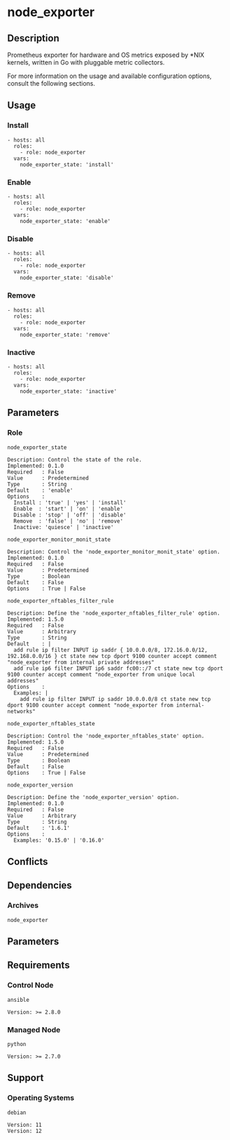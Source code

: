 # node_exporter

## Description

Prometheus exporter for hardware and OS metrics exposed by *NIX kernels, written
in Go with pluggable metric collectors.

For more information on the usage and available configuration options,
consult the following sections.

## Usage

### Install

```
- hosts: all
  roles:
    - role: node_exporter
  vars:
    node_exporter_state: 'install'
```

### Enable

```
- hosts: all
  roles:
    - role: node_exporter
  vars:
    node_exporter_state: 'enable'
```

### Disable

```
- hosts: all
  roles:
    - role: node_exporter
  vars:
    node_exporter_state: 'disable'
```

### Remove

```
- hosts: all
  roles:
    - role: node_exporter
  vars:
    node_exporter_state: 'remove'
```

### Inactive

```
- hosts: all
  roles:
    - role: node_exporter
  vars:
    node_exporter_state: 'inactive'
```

## Parameters

### Role

`node_exporter_state`

    Description: Control the state of the role.
    Implemented: 0.1.0
    Required   : False
    Value      : Predetermined
    Type       : String
    Default    : 'enable'
    Options    :
      Install : 'true' | 'yes' | 'install'
      Enable  : 'start' | 'on' | 'enable'
      Disable : 'stop' | 'off' | 'disable'
      Remove  : 'false' | 'no' | 'remove'
      Inactive: 'quiesce' | 'inactive'

`node_exporter_monitor_monit_state`

    Description: Control the 'node_exporter_monitor_monit_state' option.
    Implemented: 0.1.0
    Required   : False
    Value      : Predetermined
    Type       : Boolean
    Default    : False
    Options    : True | False

`node_exporter_nftables_filter_rule`

    Description: Define the 'node_exporter_nftables_filter_rule' option.
    Implemented: 1.5.0
    Required   : False
    Value      : Arbitrary
    Type       : String
    Default    : |
      add rule ip filter INPUT ip saddr { 10.0.0.0/8, 172.16.0.0/12, 192.168.0.0/16 } ct state new tcp dport 9100 counter accept comment "node_exporter from internal private addresses"
      add rule ip6 filter INPUT ip6 saddr fc00::/7 ct state new tcp dport 9100 counter accept comment "node_exporter from unique local addresses"
    Options    :
      Examples: |
        add rule ip filter INPUT ip saddr 10.0.0.0/8 ct state new tcp dport 9100 counter accept comment "node_exporter from internal-networks"

`node_exporter_nftables_state`

    Description: Control the 'node_exporter_nftables_state' option.
    Implemented: 1.5.0
    Required   : False
    Value      : Predetermined
    Type       : Boolean
    Default    : False
    Options    : True | False

`node_exporter_version`

    Description: Define the 'node_exporter_version' option.
    Implemented: 0.1.0
    Required   : False
    Value      : Arbitrary
    Type       : String
    Default    : '1.6.1'
    Options    :
      Examples: '0.15.0' | '0.16.0'

## Conflicts

## Dependencies

### Archives

`node_exporter`

## Parameters

## Requirements

### Control Node

`ansible`

    Version: >= 2.8.0

### Managed Node

`python`

    Version: >= 2.7.0

## Support

### Operating Systems

`debian`

    Version: 11
    Version: 12
